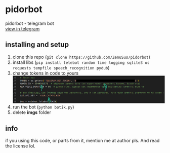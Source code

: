 # pidorbot
pidorbot - telegram bot
<br>
[view in telegram](https://t.me/skibidi_pidor_bot)

## installing and setup
1. clone this repo (`git clone https://github.com/ZenuSus/pidorbot`)
2. install libs (`pip install telebot random time logging sqlite3 os requests tempfile speech_recognition pydub`)
3. change tokens in code to yours
   ![screenshoot](/imgs/screenshot1.png)
4. run the bot (`python botik.py`)
5. delete **imgs** folder

## info
if you using this code, or parts from it, mention me at author pls. And read the license lol.
